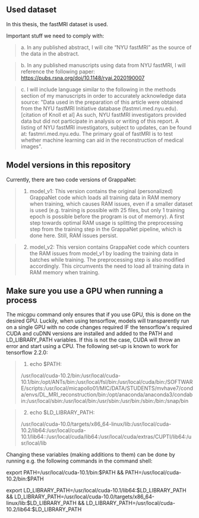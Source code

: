 ## Used dataset
In this thesis, the fastMRI dataset is used.

Important stuff we need to comply with:

> a. In any published abstract, I will cite “NYU fastMRI” as the source of the data in the abstract.

> b. In any published manuscripts using data from NYU fastMRI, I will reference the following paper: https://pubs.rsna.org/doi/10.1148/ryai.2020190007

> c. I will include language similar to the following in the methods section of my manuscripts in order to accurately acknowledge data source: "Data used in the preparation of this article were obtained from the NYU fastMRI Initiative database (fastmri.med.nyu.edu).[citation of Knoll et al] As such, NYU fastMRI investigators provided data but did not participate in analysis or writing of this report. A listing of NYU fastMRI investigators, subject to updates, can be found at: fastmri.med.nyu.edu. The primary goal of fastMRI is to test whether machine learning can aid in the reconstruction of medical images".



## Model versions in this repository
Currently, there are two code versions of GrappaNet:

> 1. model_v1: This version contains the original (personalized) GrappaNet code which loads all training data in RAM memory when training, which causes RAM issues, even if a smaller dataset is used (e.g. training is possible with 25 files, but only 1 training epoch is possible before the program is out of memory). A first step towards optimal RAM usage is splitting the preprocessing step from the training step in the GrappaNet pipeline, which is done here. Still, RAM issues persist.

> 2. model_v2: This version contains GrappaNet code which counters the RAM issues from model_v1 by loading the training data in batches while training. The preprocessing step is also modified accordingly. This circumvents the need to load all training data in RAM memory when training.



## Make sure you use a GPU when running a process
The micgpu command only ensures that if you use GPU, this is done on the desired GPU. Luckily, when using tensorflow, models will transparently run on a single GPU with no code changes required IF the tensorflow's required CUDA and cuDNN versions are installed and added to the PATH and LD_LIBRARY_PATH variables. If this is not the case, CUDA will throw an error and start using a CPU. The following set-up is known to work for tensorflow 2.2.0:

> 1. echo $PATH: 
>
> /usr/local/cuda-10.2/bin:/usr/local/cuda-10.1/bin:/opt/ANTs/bin:/usr/local/fsl/bin:/usr/local/cuda/bin:/SOFTWARE/scripts:/usr/local/micapollo01/MIC/DATA/STUDENTS/mvhave7/conda/envs/DL_MRI_reconstruction/bin:/opt/anaconda/anaconda3/condabin:/usr/local/sbin:/usr/local/bin:/usr/sbin:/usr/bin:/sbin:/bin:/snap/bin

> 2. echo $LD_LIBRARY_PATH: 
>
> /usr/local/cuda-10.0/targets/x86_64-linux/lib:/usr/local/cuda-10.2/lib64:/usr/local/cuda-10.1/lib64::/usr/local/cuda/lib64:/usr/local/cuda/extras/CUPTI/lib64:/usr/local/lib

Changing these variables (making additions to them) can be done by running e.g. the following commands in the command shell:

export PATH=/usr/local/cuda-10.1/bin:$PATH && PATH=/usr/local/cuda-10.2/bin:$PATH

export LD_LIBRARY_PATH=/usr/local/cuda-10.1/lib64:$LD_LIBRARY_PATH && LD_LIBRARY_PATH=/usr/local/cuda-10.0/targets/x86_64-linux/lib:$LD_LIBRARY_PATH && LD_LIBRARY_PATH=/usr/local/cuda-10.2/lib64:$LD_LIBRARY_PATH

